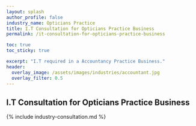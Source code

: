 ```yaml
---
layout: splash 
author_profile: false 
industry_name: Opticians Practice
title: I.T Consultation for Opticians Practice Business
permalink: /it-consultation-for-opticians-practice-business

toc: true
toc_sticky: true

excerpt: "I.T required in a Accountancy Practice Business."
header:
  overlay_image: /assets/images/industries/accountant.jpg
  overlay_filter: 0.5 
---
```


## I.T Consultation for Opticians Practice Business

{% include industry-consultation.md %}
